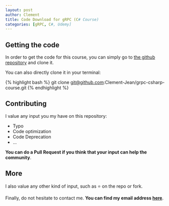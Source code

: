 ```yaml
---
layout: post
author: Clement
title: Code Download for gRPC (C# Course)
categories: [gRPC, C#, Udemy]
---
```


## Getting the code

In order to get the code for this course, you can simply go to [the github repository](https://github.com/Clement-Jean/grpc-csharp-course) and clone it.

You can also directly clone it in your terminal:

{% highlight bash %}
git clone git@github.com:Clement-Jean/grpc-csharp-course.git
{% endhighlight %}

## Contributing

I value any input you my have on this repository:

- Typo
- Code optimization
- Code Deprecation
- ...

**You can do a Pull Request if you think that your input can help the community**.

## More

I also value any other kind of input, such as :star: on the repo or fork.

Finally, do not hesitate to contact me. **You can find my email address [here](https://clement-jean.github.io/about/)**.